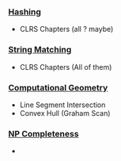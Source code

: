 ### <u>Hashing</u> 
-  CLRS Chapters (all ? maybe)
### <u>String Matching</u>
-  CLRS Chapters (All of them)
### <u>Computational Geometry</u>
-  Line Segment Intersection
- Convex Hull (Graham Scan)
### <u>NP Completeness</u>
- 
